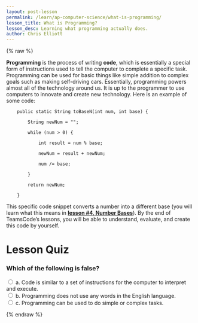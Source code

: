 ```yaml
---
layout: post-lesson
permalink: /learn/ap-computer-science/what-is-programming/
lesson_title: What is Programming?
lesson_desc: Learning what programming actually does.
author: Chris Elliott
---
```


<script src="/questions.js"></script>

{% raw %}

**Programming** is the process of writing **code**, which is essentially a special form of instructions used to tell the computer to complete a specific task. Programming can be used for basic things like simple addition to complex goals such as making self-driving cars. Essentially, programming powers almost all of the technology around us. It is up to the programmer to use computers to innovate and create new technology. Here is an example of some code:

        public static String toBaseN(int num, int base) {

            String newNum = "";

            while (num > 0) {

                int result = num % base;

                newNum = result + newNum;

                num /= base;

            }

            return newNum;

        }

This specific code snippet converts a number into a different base (you will learn what this means in <a href="../number-bases">**lesson #4, Number Bases**</a>). By the end of TeamsCode’s lessons, you will be able to understand, evaluate, and create this code by yourself.

<h1>Lesson Quiz</h1>

<h3>Which of the following is false?</h3>

<form>
	<div>
		<input type="radio" value="a" name="cc" onchange="check(this, 'b')">
		a. Code is similar to a set of instructions for the computer to interpret and execute.
	</div>
	<div>
		<input type="radio" value="b" name="cc" onchange="check(this, 'b')">
		b. Programming does not use any words in the English language.
	</div>
	<div>
		<input type="radio" value="c" name="cc" onchange="check(this, 'b')">
		c. Programming can be used to do simple or complex tasks.
	</div>
</form>

{% endraw %}

